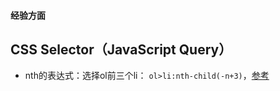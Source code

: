 <!-- more -->
#### 经验方面
## CSS Selector（JavaScript Query）
- nth的表达式：选择ol前三个li：
`ol>li:nth-child(-n+3)`，[参考](https://stackoverflow.com/a/56692826)
